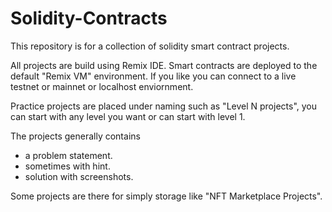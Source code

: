 # Solidity-Contracts

This repository is for a collection of solidity smart contract projects.

All projects are build using Remix IDE. Smart contracts are deployed to the default "Remix VM" environment. If you like you can connect to a live testnet or mainnet or localhost enviornment.

Practice projects are placed under naming such as "Level N projects", you can start with any level you want or can start with level 1.

The projects generally contains 
* a problem statement.
* sometimes with hint.
* solution with screenshots.

Some projects are there for simply storage like "NFT Marketplace Projects".